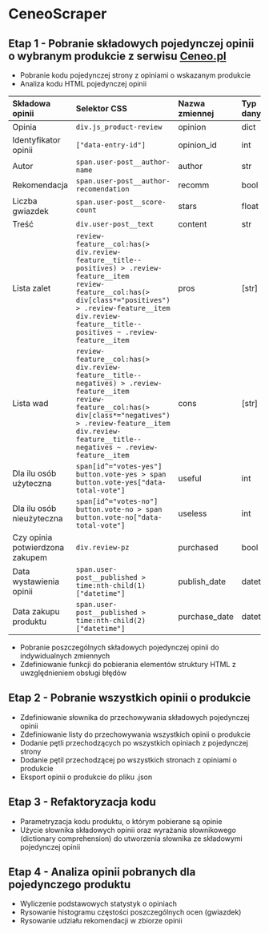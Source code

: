 # CeneoScraper
## Etap 1 - Pobranie składowych pojedynczej opinii o wybranym produkcie z serwisu [Ceneo.pl](https:www.ceneo.pl)
* Pobranie kodu pojedynczej strony z opiniami o wskazanym produkcie
* Analiza kodu HTML pojedynczej opinii

|Składowa opinii|Selektor CSS|Nazwa zmiennej|Typ danych|
|:--------------|:-----------|:-------------|:---------|
|Opinia|`div.js_product-review`|opinion|dict|
|Identyfikator opinii|`["data-entry-id"]`|opinion_id|int|
|Autor|`span.user-post__author-name`|author|str|
|Rekomendacja|`span.user-post__author-recomendation`|recomm|bool|
|Liczba gwiazdek|`span.user-post__score-count`|stars|float|
|Treść|`div.user-post__text`|content|str|
|Lista zalet|`review-feature__col:has(> div.review-feature__title--positives) > .review-feature__item` <br> `review-feature__col:has(> div[class*="positives") > .review-feature__item` <br> `div.review-feature__title--positives ~ .review-feature__item`|pros|\[str\]|
|Lista wad|`review-feature__col:has(> div.review-feature__title--negatives) > .review-feature__item` <br> `review-feature__col:has(> div[class*="negatives") > .review-feature__item` <br> `div.review-feature__title--negatives ~ .review-feature__item`|cons|\[str\]|
|Dla ilu osób użyteczna|`span[id^="votes-yes"]` <br> `button.vote-yes > span` <br> `button.vote-yes["data-total-vote"]`|useful|int|
|Dla ilu osób nieużyteczna|`span[id^="votes-no"]` <br> `button.vote-no > span` <br> `button.vote-no["data-total-vote"]`|useless|int|
|Czy opinia potwierdzona zakupem|`div.review-pz`|purchased|bool|
|Data wystawienia opinii|`span.user-post__published > time:nth-child(1)["datetime"]`|publish_date|datetime|
|Data zakupu produktu|`span.user-post__published > time:nth-child(2)["datetime"]`|purchase_date|datetime|

* Pobranie poszczególnych składowych pojedynczej opinii do indywidualnych zmiennych
* Zdefiniowanie funkcji do pobierania elementów struktury HTML  z uwzględnieniem obsługi błędów

## Etap 2 - Pobranie wszystkich opinii o produkcie
* Zdefiniowanie słownika do przechowywania składowych pojedynczej opinii
* Zdefiniowanie listy do przechowywania wszystkich opinii o produkcie
* Dodanie pętli przechodzących po wszystkich opiniach z pojedynczej strony
* Dodanie pętil przechodzącej po wszystkich stronach z opiniami o produkcie
* Eksport opinii o produkcie do pliku .json

## Etap 3 - Refaktoryzacja kodu
* Parametryzacja kodu produktu, o którym pobierane są opinie
* Użycie słownika składowych opinii oraz wyrażania słownikowego (dictionary comprehension) do utworzenia słownika ze składowymi pojedynczej opinii

## Etap 4 - Analiza opinii pobranych dla pojedynczego produktu
* Wyliczenie podstawowych statystyk o opiniach
* Rysowanie histogramu częstości poszczególnych ocen (gwiazdek)
* Rysowanie udziału rekomendacji w zbiorze opinii

